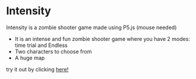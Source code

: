 # Intensity
Intensity is a zombie shooter game made using P5.js (mouse needed)

- It is an intense and fun zombie shooter game where you have 2 modes: time trial and Endless
- Two characters to choose from
- A huge map

try it out by clicking [here!](https://shibampokhrel.com/Intensity)
